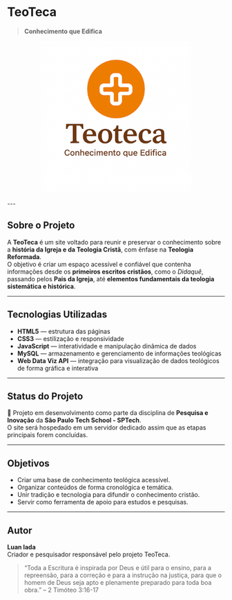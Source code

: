 #  TeoTeca

> **Conhecimento que Edifica**

<p align="center">
  <img src="./img/Logo-TeoTeca.png" alt="Logo TeoTeca" width="350"/>
</p>
---

## Sobre o Projeto

A **TeoTeca** é um site voltado para reunir e preservar o conhecimento sobre a **história da Igreja e da Teologia Cristã**, com ênfase na **Teologia Reformada**.  
O objetivo é criar um espaço acessível e confiável que contenha informações desde os **primeiros escritos cristãos**, como o *Didaquê*, passando pelos **Pais da Igreja**, até **elementos fundamentais da teologia sistemática e histórica**.

---

## Tecnologias Utilizadas

- **HTML5** — estrutura das páginas  
- **CSS3** — estilização e responsividade  
- **JavaScript** — interatividade e manipulação dinâmica de dados  
- **MySQL** — armazenamento e gerenciamento de informações teológicas  
- **Web Data Viz API** — integração para visualização de dados teológicos de forma gráfica e interativa  

---

## Status do Projeto

📘 Projeto em desenvolvimento como parte da disciplina de **Pesquisa e Inovação** da **São Paulo Tech School - SPTech**.  
O site será hospedado em um servidor dedicado assim que as etapas principais forem concluídas.


---

## Objetivos

- Criar uma base de conhecimento teológica acessível.  
- Organizar conteúdos de forma cronológica e temática.  
- Unir tradição e tecnologia para difundir o conhecimento cristão.  
- Servir como ferramenta de apoio para estudos e pesquisas.

---

## Autor

**Luan Iada**  
Criador e pesquisador responsável pelo projeto TeoTeca.
> “Toda a Escritura é inspirada por Deus e útil para o ensino, para a repreensão, para a correção e para a instrução na justiça,
para que o homem de Deus seja apto e plenamente preparado para toda boa obra.” – 2 Timóteo 3:16-17

